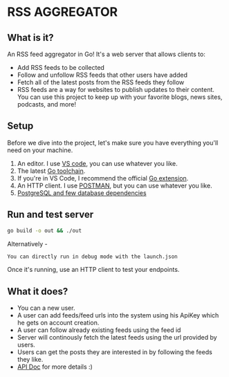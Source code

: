 # RSS AGGREGATOR

## What is it?

An RSS feed aggregator in Go! It's a web server that allows clients to:

* Add RSS feeds to be collected
* Follow and unfollow RSS feeds that other users have added
* Fetch all of the latest posts from the RSS feeds they follow
* RSS feeds are a way for websites to publish updates to their content. You can use this project to keep up with your favorite blogs, news sites, podcasts, and more!

## Setup

Before we dive into the project, let's make sure you have everything you'll need on your machine.

1. An editor. I use [VS code](https://code.visualstudio.com/), you can use whatever you like.
2. The latest [Go toolchain](https://golang.org/doc/install).
3. If you're in VS Code, I recommend the official [Go extension](https://marketplace.visualstudio.com/items?itemName=golang.Go).
4. An HTTP client. I use [POSTMAN](https://www.postman.com/downloads/), but you can use whatever you like.
5. [PostgreSQL and few database dependencies](./docs/postgres.md)


## Run and test server

```bash
go build -o out && ./out
```
Alternatively -
```bash
You can directly run in debug mode with the launch.json
```

Once it's running, use an HTTP client to test your endpoints.

## What it does?

* You can a new user.
* A user can add feeds/feed urls into the system using his ApiKey which he gets on account creation.
* A user can follow already existing feeds using the feed id
* Server will continously fetch the latest feeds using the url provided by users.
* Users can get the posts they are interested in by following the feeds they like.
* [API Doc](./docs/api.md) for more details :)
